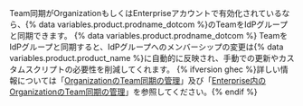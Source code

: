 Team同期がOrganizationもしくはEnterpriseアカウントで有効化されているなら、{% data variables.product.prodname_dotcom %}のTeamをIdPグループと同期できます。 {% data variables.product.prodname_dotcom %} TeamをIdPグループと同期すると、IdPグループへのメンバーシップの変更は{% data variables.product.product_name %}に自動的に反映され、手動での更新やカスタムスクリプトの必要性を削減してくれます。 {% ifversion ghec %}詳しい情報については「[OrganizationのTeam同期の管理](/organizations/managing-saml-single-sign-on-for-your-organization/managing-team-synchronization-for-your-organization)」及び「[Enterprise内のOrganizationのTeam同期の管理](/admin/identity-and-access-management/managing-iam-for-your-enterprise/managing-team-synchronization-for-organizations-in-your-enterprise)」を参照してください。{% endif %}
